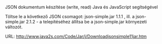 JSON dokumentum készítése (write, read) Java és JavaScript segítségével

Töltse le a következő JSON csomagot: json-simple.jar 1.1.1 , ill. a json-
simple.jar 2.1.2 - a telepítéséhez állítsa be a json-simple.jar környezeti változót.

URL: http://www.java2s.com/Code/Jar/j/Downloadjsonsimple11jar.htm
